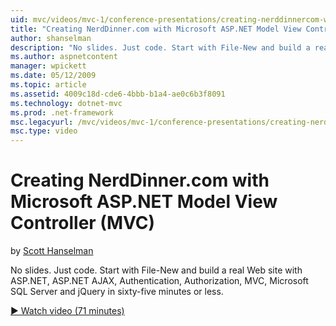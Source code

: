 ```yaml
---
uid: mvc/videos/mvc-1/conference-presentations/creating-nerddinnercom-with-microsoft-aspnet-model-view-controller-mvc
title: "Creating NerdDinner.com with Microsoft ASP.NET Model View Controller (MVC) | Microsoft Docs"
author: shanselman
description: "No slides. Just code. Start with File-New and build a real Web site with ASP.NET, ASP.NET AJAX, Authentication, Authorization, MVC, Microsoft SQL Server and..."
ms.author: aspnetcontent
manager: wpickett
ms.date: 05/12/2009
ms.topic: article
ms.assetid: 4009c18d-cde6-4bbb-b1a4-ae0c6b3f8091
ms.technology: dotnet-mvc
ms.prod: .net-framework
msc.legacyurl: /mvc/videos/mvc-1/conference-presentations/creating-nerddinnercom-with-microsoft-aspnet-model-view-controller-mvc
msc.type: video
---
```

Creating NerdDinner.com with Microsoft ASP.NET Model View Controller (MVC)
====================
by [Scott Hanselman](https://github.com/shanselman)

No slides. Just code. Start with File-New and build a real Web site with ASP.NET, ASP.NET AJAX, Authentication, Authorization, MVC, Microsoft SQL Server and jQuery in sixty-five minutes or less.

[&#9654; Watch video (71 minutes)](https://channel9.msdn.com/Blogs/ASP-NET-Site-Videos/creating-nerddinnercom-with-microsoft-aspnet-model-view-controller-mvc)